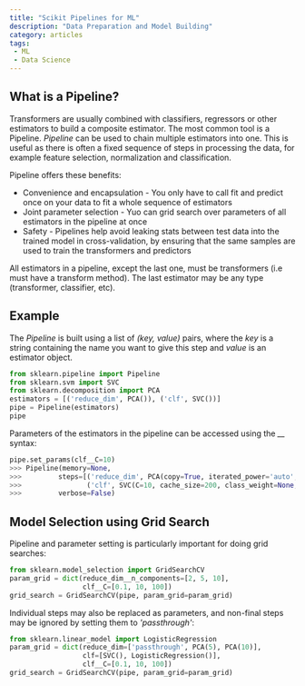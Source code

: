 ```yaml
---
title: "Scikit Pipelines for ML"
description: "Data Preparation and Model Building"
category: articles
tags:
 - ML
 - Data Science
---
```

## What is a Pipeline?

Transformers are usually combined with classifiers, regressors or other estimators to build a composite estimator. The most common tool is a Pipeline. *Pipeline* can be used to chain multiple estimators into one. This is useful as there is often a fixed sequence of steps in processing the data, for example feature selection, normalization and classification.

Pipeline offers these benefits:

* Convenience and encapsulation - You only have to call fit and predict once on your data to fit a whole sequence of estimators
* Joint parameter selection - Yuo can grid search over parameters of all estimators in the pipeline at once
* Safety - Pipelines help avoid leaking stats between test data into the trained model in cross-validation, by ensuring that the same samples are used to train the transformers and predictors

All estimators in a pipeline, except the last one, must be transformers (i.e must have a transform method). The last estimator may be any type (transformer, classifier, etc).

## Example

The *Pipeline* is built using a list of *(key, value)* pairs, where the *key* is a string containing the name you want to give this step and *value* is an estimator object.

```python
from sklearn.pipeline import Pipeline
from sklearn.svm import SVC
from sklearn.decomposition import PCA
estimators = [('reduce_dim', PCA()), ('clf', SVC())]
pipe = Pipeline(estimators)
pipe 
```

Parameters of the estimators in the pipeline can be accessed using the *<estimator>__<parameter>* syntax:

```python
pipe.set_params(clf__C=10)
>>> Pipeline(memory=None,
>>>         steps=[('reduce_dim', PCA(copy=True, iterated_power='auto',...)),
>>>                ('clf', SVC(C=10, cache_size=200, class_weight=None,...))],
>>>         verbose=False)
```

## Model Selection using Grid Search

Pipeline and parameter setting is particularly important for doing grid searches:

```python
from sklearn.model_selection import GridSearchCV
param_grid = dict(reduce_dim__n_components=[2, 5, 10],
                  clf__C=[0.1, 10, 100])
grid_search = GridSearchCV(pipe, param_grid=param_grid)
```

Individual steps may also be replaced as parameters, and non-final steps may be ignored by setting them to *'passthrough'*:

```python
from sklearn.linear_model import LogisticRegression
param_grid = dict(reduce_dim=['passthrough', PCA(5), PCA(10)],
                  clf=[SVC(), LogisticRegression()],
                  clf__C=[0.1, 10, 100])
grid_search = GridSearchCV(pipe, param_grid=param_grid)
```


